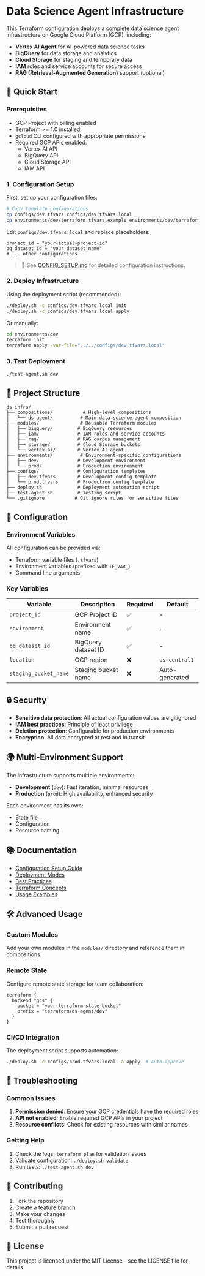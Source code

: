 # Data Science Agent Infrastructure

This Terraform configuration deploys a complete data science agent infrastructure on Google Cloud Platform (GCP), including:

- **Vertex AI Agent** for AI-powered data science tasks
- **BigQuery** for data storage and analytics
- **Cloud Storage** for staging and temporary data
- **IAM** roles and service accounts for secure access
- **RAG (Retrieval-Augmented Generation)** support (optional)

## 🚀 Quick Start

### Prerequisites

- GCP Project with billing enabled
- Terraform >= 1.0 installed
- `gcloud` CLI configured with appropriate permissions
- Required GCP APIs enabled:
  - Vertex AI API
  - BigQuery API
  - Cloud Storage API
  - IAM API

### 1. Configuration Setup

First, set up your configuration files:

```bash
# Copy template configurations
cp configs/dev.tfvars configs/dev.tfvars.local
cp environments/dev/terraform.tfvars.example environments/dev/terraform.tfvars
```

Edit `configs/dev.tfvars.local` and replace placeholders:

```hcl
project_id = "your-actual-project-id"
bq_dataset_id = "your_dataset_name"
# ... other configurations
```

> 📝 See [CONFIG_SETUP.md](./CONFIG_SETUP.md) for detailed configuration instructions.

### 2. Deploy Infrastructure

Using the deployment script (recommended):

```bash
./deploy.sh -c configs/dev.tfvars.local init
./deploy.sh -c configs/dev.tfvars.local apply
```

Or manually:

```bash
cd environments/dev
terraform init
terraform apply -var-file="../../configs/dev.tfvars.local"
```

### 3. Test Deployment

```bash
./test-agent.sh dev
```

## 📁 Project Structure

```text
ds-infra/
├── compositions/           # High-level compositions
│   └── ds-agent/          # Main data science agent composition
├── modules/               # Reusable Terraform modules
│   ├── bigquery/         # BigQuery resources
│   ├── iam/              # IAM roles and service accounts
│   ├── rag/              # RAG corpus management
│   ├── storage/          # Cloud Storage buckets
│   └── vertex-ai/        # Vertex AI agent
├── environments/          # Environment-specific configurations
│   ├── dev/              # Development environment
│   └── prod/             # Production environment
├── configs/              # Configuration templates
│   ├── dev.tfvars        # Development config template
│   └── prod.tfvars       # Production config template
├── deploy.sh             # Deployment automation script
├── test-agent.sh         # Testing script
└── .gitignore           # Git ignore rules for sensitive files
```

## 🔧 Configuration

### Environment Variables

All configuration can be provided via:

- Terraform variable files (`.tfvars`)
- Environment variables (prefixed with `TF_VAR_`)
- Command line arguments

### Key Variables

| Variable | Description | Required | Default |
|----------|-------------|----------|---------|
| `project_id` | GCP Project ID | ✅ | - |
| `environment` | Environment name | ✅ | - |
| `bq_dataset_id` | BigQuery dataset ID | ✅ | - |
| `location` | GCP region | ❌ | `us-central1` |
| `staging_bucket_name` | Staging bucket name | ❌ | Auto-generated |

## 🔒 Security

- **Sensitive data protection**: All actual configuration values are gitignored
- **IAM best practices**: Principle of least privilege
- **Deletion protection**: Configurable for production environments
- **Encryption**: All data encrypted at rest and in transit

## 🌍 Multi-Environment Support

The infrastructure supports multiple environments:

- **Development** (`dev`): Fast iteration, minimal resources
- **Production** (`prod`): High availability, enhanced security

Each environment has its own:

- State file
- Configuration
- Resource naming

## 📚 Documentation

- [Configuration Setup Guide](./CONFIG_SETUP.md)
- [Deployment Modes](./DEPLOYMENT_MODES.md)
- [Best Practices](./README_BEST_PRACTICES.md)
- [Terraform Concepts](./TERRAFORM_CONCEPTS.md)
- [Usage Examples](./USAGE_EXAMPLES.md)

## 🛠️ Advanced Usage

### Custom Modules

Add your own modules in the `modules/` directory and reference them in compositions.

### Remote State

Configure remote state storage for team collaboration:

```hcl
terraform {
  backend "gcs" {
    bucket = "your-terraform-state-bucket"
    prefix = "terraform/ds-agent/dev"
  }
}
```

### CI/CD Integration

The deployment script supports automation:

```bash
./deploy.sh -c configs/prod.tfvars.local -a apply  # Auto-approve
```

## 🐛 Troubleshooting

### Common Issues

1. **Permission denied**: Ensure your GCP credentials have the required roles
2. **API not enabled**: Enable required GCP APIs in your project
3. **Resource conflicts**: Check for existing resources with similar names

### Getting Help

1. Check the logs: `terraform plan` for validation issues
2. Validate configuration: `./deploy.sh validate`
3. Run tests: `./test-agent.sh dev`

## 🤝 Contributing

1. Fork the repository
2. Create a feature branch
3. Make your changes
4. Test thoroughly
5. Submit a pull request

## 📄 License

This project is licensed under the MIT License - see the LICENSE file for details.
